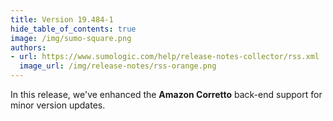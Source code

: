 ```yaml
---
title: Version 19.484-1
hide_table_of_contents: true
image: /img/sumo-square.png
authors:
- url: https://www.sumologic.com/help/release-notes-collector/rss.xml
  image_url: /img/release-notes/rss-orange.png
---
```


In this release, we've enhanced the **Amazon Corretto** back-end support for minor version updates.
